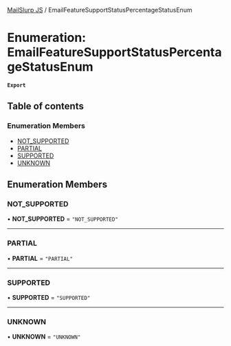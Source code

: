 [MailSlurp JS](../README.md) / EmailFeatureSupportStatusPercentageStatusEnum

# Enumeration: EmailFeatureSupportStatusPercentageStatusEnum

**`Export`**

## Table of contents

### Enumeration Members

- [NOT\_SUPPORTED](EmailFeatureSupportStatusPercentageStatusEnum.md#not_supported)
- [PARTIAL](EmailFeatureSupportStatusPercentageStatusEnum.md#partial)
- [SUPPORTED](EmailFeatureSupportStatusPercentageStatusEnum.md#supported)
- [UNKNOWN](EmailFeatureSupportStatusPercentageStatusEnum.md#unknown)

## Enumeration Members

### NOT\_SUPPORTED

• **NOT\_SUPPORTED** = ``"NOT_SUPPORTED"``

___

### PARTIAL

• **PARTIAL** = ``"PARTIAL"``

___

### SUPPORTED

• **SUPPORTED** = ``"SUPPORTED"``

___

### UNKNOWN

• **UNKNOWN** = ``"UNKNOWN"``
